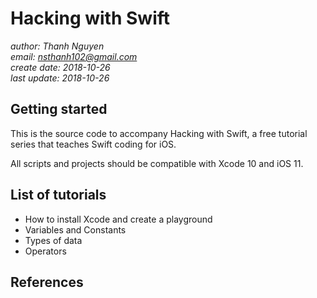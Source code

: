 # Hacking with Swift

*author: Thanh Nguyen* \
*email: nsthanh102@gmail.com* \
*create date: 2018-10-26* \
*last update: 2018-10-26*

## Getting started

This is the source code to accompany Hacking with Swift, a free tutorial series that teaches Swift coding for iOS.

All scripts and projects should be compatible with Xcode 10 and iOS 11.

## List of tutorials

+ How to install Xcode and create a playground
+ Variables and Constants
+ Types of data
+ Operators

## References